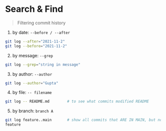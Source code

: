 # Search & Find

> Filtering commit history

1. by date: `--before / --after`

```sh
git log --after="2021-11-2"
git log --before="2021-11-2"
```

2. by message: `--grep`

```sh
git log --grep="string in message"
```

3. by author: `--author`

```sh
git log --author="Gupta"
```

4. by file: `-- filename`

```sh
git log -- README.md        # to see what commits modified README
```

5. by branch: `branch A`

```sh
git log feature..main       # show all commits that ARE IN MAIN, but not in
feature
```


